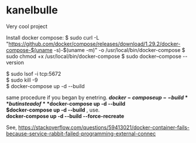 # kanelbulle
Very cool project

Install docker compose:
$ sudo curl -L "https://github.com/docker/compose/releases/download/1.29.2/docker-compose-$(uname -s)-$(uname -m)" -o /usr/local/bin/docker-compose
$ sudo chmod +x /usr/local/bin/docker-compose
$ sudo docker–compose --version


$ sudo lsof -i tcp:5672   
$ sudo kill -9 <PID>   
$ docker-compose up -d --build   

same procedure if you began by enetring. 
**$docker-compose up --build **      
but instead of **$docker-compose up -d --build**  
**$docker-compose up -d --build** , use.  
**docker-compose up -d --build --force-recreate**  
  
See, https://stackoverflow.com/questions/59413021/docker-container-fails-because-service-rabbit-failed-programming-external-connec

  
